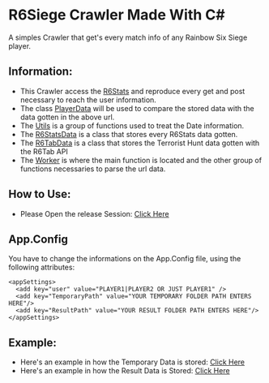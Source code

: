# R6Siege Crawler Made With C# 

A simples Crawler that get's every match info of any Rainbow Six Siege player.

## Information:
- This Crawler access the [R6Stats](https://r6stats.com/) and reproduce every get and post necessary to reach the user information.
- The class [PlayerData](https://github.com/DantasB/R6Siege-PlayerInfo-Crawler/blob/master/R6SCrawler/Classes/PlayerData.cs) will be used to compare the stored data with the data gotten in the above url.
- The [Utils](Utils.cs) is a group of functions used to treat the Date information.
- The [R6StatsData](https://github.com/DantasB/R6Siege-PlayerInfo-Crawler/blob/master/R6SCrawler/Classes/R6StatsData.cs) is a class that stores every R6Stats data gotten.
- The [R6TabData](https://github.com/DantasB/R6Siege-PlayerInfo-Crawler/blob/master/R6SCrawler/Classes/R6TabData.cs) is a class that stores the Terrorist Hunt data gotten with the R6Tab API
- The [Worker](Worker.cs) is where the main function is located and the other group of functions necessaries to parse the url data.

## How to Use:
- Please Open the release Session: [Click Here](https://github.com/DantasB/R6Siege-PlayerInfo-Crawler/releases)

## App.Config
You have to change the informations on the App.Config file, using the following attributes:
```
<appSettings>    
  <add key="user" value="PLAYER1|PLAYER2 OR JUST PLAYER1" />
  <add key="TemporaryPath" value="YOUR TEMPORARY FOLDER PATH ENTERS HERE"/>
  <add key="ResultPath" value="YOUR RESULT FOLDER PATH ENTERS HERE"/>    
</appSettings>
```
  
## Example:
- Here's an example in how the Temporary Data is stored: [Click Here](https://github.com/DantasB/R6Siege-PlayerInfo-Crawler/blob/master/R6SCrawler/WorkFolder/Alekz%20211dc9a3-3c48-4bd5-ab5b-1055b675f965.json)
- Here's an example in how the Result Data is Stored: [Click Here](https://github.com/DantasB/R6Siege-PlayerInfo-Crawler/blob/master/R6SCrawler/ResultFolder/Alekz.json)
